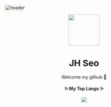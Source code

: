 ![header](https://capsule-render.vercel.app/api?type=wave&color=3498db&height=170&section=header&text=&fontColor=2c3e50&fontAlignX=50&fontAlignY=50&fontSize=100)

<p align="center">
  <img width="100px" align="center" src="https://avatars.githubusercontent.com/u/61136724?s=460&u=fe8b38e9849fdf97bf0a41423881c6d935fbb449&v=4" />
</p>
<h1 align="center">JH Seo</h1>
<p align="center">
  Welcome my github 🤟
</p>  
<h4 align="center">✨ My Top Langs ✨</h4>
<p align="center">
  <a href="https://github.com/anuraghazra/github-readme-stats">
    <img align="center" src="https://github-readme-stats.vercel.app/api/top-langs/?username=JHSeo-git" />
  </a>
</p>

